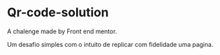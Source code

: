 # Qr-code-solution
A chalenge made by Front end mentor.

Um desafio simples com o intuito de replicar com fidelidade uma pagina.
